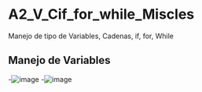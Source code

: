 # A2_V_Cif_for_while_Miscles
Manejo de tipo de Variables, Cadenas, if, for, While
## Manejo de Variables
-![image](https://github.com/user-attachments/assets/00152914-7209-493d-abe2-ced7dcfaef77)
-![image](https://github.com/user-attachments/assets/bb7d2b6a-8138-4c0b-8b08-21a551b8cd94)

